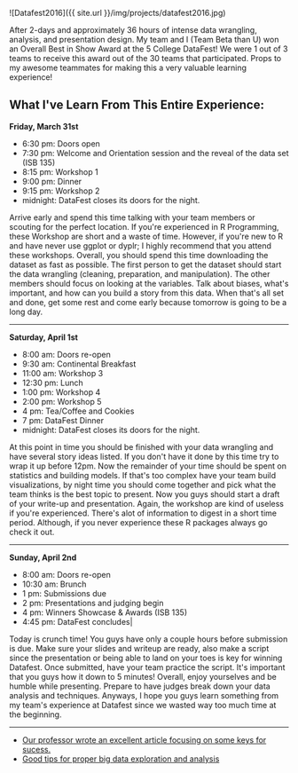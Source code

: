 ![Datafest2016]({{ site.url }}/img/projects/datafest2016.jpg)

After 2-days and approximately 36 hours of intense data wrangling, analysis, and presentation design. My team and I (Team Beta than U) won an Overall Best in Show Award at the 5 College DataFest! We were 1 out of 3 teams to receive this award out of the 30 teams that participated. Props to my awesome teammates for making this a very valuable learning experience!

<h2>What I've Learn From This Entire Experience:</h2>

**Friday, March 31st**
- 6:30 pm: Doors open
- 7:30 pm: Welcome and Orientation session and the reveal of the data set (ISB 135)
- 8:15 pm: Workshop 1
- 9:00 pm: Dinner
- 9:15 pm: Workshop 2
- midnight: DataFest closes its doors for the night.

Arrive early and spend this time talking with your team members or scouting for the perfect location. If you're experienced in R Programming, these Workshop are short and a waste of time. However, if you're new to R and have never use ggplot or dyplr; I highly recommend that you attend these workshops. Overall, you should spend this time downloading the dataset as fast as possible. The first person to get the dataset should start the data wrangling (cleaning, preparation, and manipulation). The other members should focus on looking at the variables. Talk about biases, what's important, and how can you build a story from this data. When that's all set and done, get some rest and come early because tomorrow is going to be a long day.

---

**Saturday, April 1st**
- 8:00 am: Doors re-open
- 9:30 am: Continental Breakfast
- 11:00 am: Workshop 3
- 12:30 pm: Lunch
- 1:00 pm: Workshop 4
- 2:00 pm: Workshop 5
- 4 pm: Tea/Coffee and Cookies
- 7 pm: DataFest Dinner
- midnight: DataFest closes its doors for the night.

At this point in time you should be finished with your data wrangling and have several story ideas listed. If you don't have it done by this time try to wrap it up before 12pm. Now the remainder of your time should be spent on statistics and building models. If that's too complex have your team build visualizations, by night time you should come together and pick what the team thinks is the best topic to present. Now you guys should start a draft of your write-up and presentation. Again, the workshop are kind of useless if you're experienced. There's alot of information to digest in a short time period. Although, if you never experience these R packages always go check it out. 

---

**Sunday, April 2nd**
- 8:00 am: Doors re-open
- 10:30 am: Brunch
- 1 pm: Submissions due
- 2 pm: Presentations and judging begin
- 4 pm: Winners Showcase & Awards (ISB 135)
- 4:45 pm: DataFest concludes|

Today is crunch time! You guys have only a couple hours before submission is due. Make sure your slides and writeup are ready, also make a script since the presentation or being able to land on your toes is key for winning Datafest. Once submitted, have your team practice the script. It's important that you guys how it down to 5 minutes! Overall, enjoy yourselves and be humble while presenting. Prepare to have judges break down your data analysis and techniques. Anyways, I hope you guys learn something from my team's experience at Datafest since we wasted way too much time at the beginning. 

---

- [Our professor wrote an excellent article focusing on some keys for sucess.](http://reichlab.io/2016/04/04/datafest-lessons.html)
- [Good tips for proper big data exploration and analysis](http://www.unofficialgoogledatascience.com/2016/10/practical-advice-for-analysis-of-large.html)
